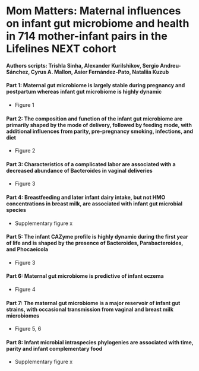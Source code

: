# Mom Matters: Maternal influences on infant gut microbiome and health in 714 mother-infant pairs in the Lifelines NEXT cohort 

#### Authors scripts: Trishla Sinha, Alexander Kurilshikov, Sergio Andreu-Sánchez, Cyrus A. Mallon, Asier Fernández-Pato, Nataliia Kuzub


#### Part 1: Maternal gut microbiome is largely stable during pregnancy and postpartum whereas infant gut microbiome is highly dynamic
- Figure 1

#### Part 2: The composition and function of the infant gut microbiome are primarily shaped by the mode of delivery, followed by feeding mode, with additional influences from parity, pre-pregnancy smoking, infections, and diet
- Figure 2

#### Part 3: Characteristics of a complicated labor are associated with a decreased abundance of Bacteroides in vaginal deliveries
- Figure 3

#### Part 4: Breastfeeding and later infant dairy intake, but not HMO concentrations in breast milk, are associated with infant gut microbial species
- Supplementary figure x

#### Part 5: The infant CAZyme profile is highly dynamic during the first year of life and is shaped by the presence of Bacteroides, Parabacteroides, and Phocaeicola
- Figure 3

#### Part 6: Maternal gut microbiome is predictive of infant eczema 
- Figure 4

#### Part 7: The maternal gut microbiome is a major reservoir of infant gut strains, with occasional transmission from vaginal and breast milk microbiomes
- Figure 5, 6

#### Part 8: Infant microbial intraspecies phylogenies are associated with time, parity and infant complementary food
- Supplementary figure x
